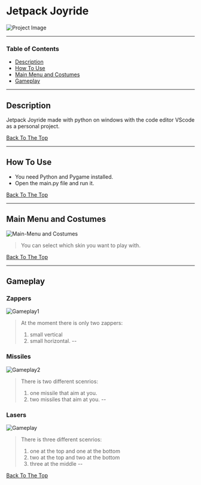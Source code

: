 # Jetpack Joyride

![Project Image](https://i.postimg.cc/c6G4jKVt/main-menu-bg.png)

> 

---

### Table of Contents

- [Description](#description)
- [How To Use](#how-to-use)
- [Main Menu and Costumes](#Main-Menu-and-Costumes)
- [Gameplay](#Gameplay)


---

## Description

Jetpack Joyride made with python on windows with the code editor VScode as a personal project.

[Back To The Top](#Jetpack-Joyride)

---

## How To Use

- You need Python and Pygame installed.
- Open the main.py file and run it.


[Back To The Top](#Jetpack-Joyride)

---

## Main Menu and Costumes
![Main-Menu and Costumes](https://media.giphy.com/media/KUOqAKYhyJcVqIvOep/giphy.gif)
> You can select which skin you want to play with.


[Back To The Top](#Jetpack-Joyride)

---

## Gameplay
### Zappers
![Gameplay1](https://media.giphy.com/media/DZWAGHMAitdVFODzxb/giphy-downsized-large.gif)
> At the moment there is only two zappers:<br />
> 1. small vertical<br />
> 2. small horizontal.
--
### Missiles
![Gameplay2](https://media.giphy.com/media/ciIOgnPOS1LGQDiYwt/giphy.gif)
> There is two different scenrios:<br />
> 1. one missile that aim at you.<br />
> 2. two missiles that aim at you.
--
### Lasers
![Gameplay](https://media.giphy.com/media/avE4abuwGljzip49F2/giphy-downsized.gif)
> There is three different scenrios:<br />
> 1. one at the top and one at the bottom <br />
> 2. two at the top and two at the bottom <br />
> 3. three at the middle
--

[Back To The Top](#Jetpack-Joyride)
